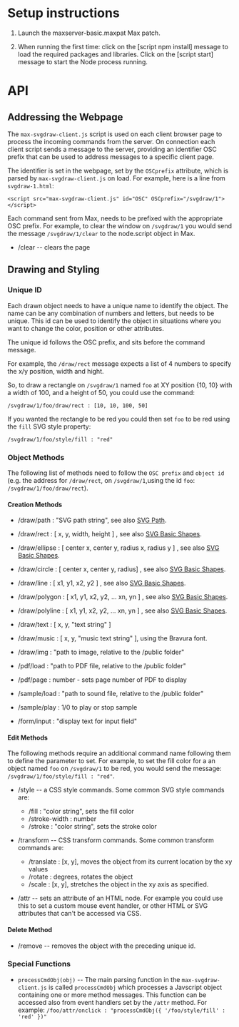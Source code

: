 
# Setup instructions

1. Launch the maxserver-basic.maxpat Max patch.

2. When running the first time: click on the [script npm install] message to load the required packages and libraries.
Click on the [script start] message to start the Node process running.


# API

## Addressing the Webpage

The `max-svgdraw-client.js` script is used on each client browser page to process the incoming commands from the server. On connection each client script sends a message to the server, providing an identifier OSC prefix that can be used to address messages to a specific client page.

The identifier is set in the webpage, set by the `OSCprefix` attribute, which is parsed by `max-svgdraw-client.js` on load. For example, here is a line from `svgdraw-1.html`:

```
<script src="max-svgdraw-client.js" id="OSC" OSCprefix="/svgdraw/1"></script>
```

Each command sent from Max, needs to be prefixed with the appropriate OSC prefix. For example, to clear the window on `/svgdraw/1` you would send the message `/svgdraw/1/clear` to the node.script object in Max.

* /clear -- clears the page

## Drawing and Styling

### Unique ID
Each drawn object needs to have a unique name to identify the object. The name can be any combination of numbers and letters, but needs to be unique. This id can be used to identify the object in situations where you want to change the color, position or other attributes.

The unique id follows the OSC prefix, and sits before the command message.

For example, the `/draw/rect` message expects a list of 4 numbers to specify the x/y position, width and hight.

So, to draw a rectangle on `/svgdraw/1` named `foo` at XY position {10, 10} with a width of 100, and a height of 50, you could use the command:

`/svgdraw/1/foo/draw/rect : [10, 10, 100, 50]`

If you wanted the rectangle to be red you could then set `foo` to be red using the `fill` SVG style property:

`/svgdraw/1/foo/style/fill : "red"`


### Object Methods

The following list of methods need to follow the `OSC prefix` and `object id` (e.g. the address for `/draw/rect`, on `/svgdraw/1`,using the id `foo`: `/svgdraw/1/foo/draw/rect`).


#### Creation Methods

* /draw/path : "SVG path string", see also [SVG Path](https://www.w3.org/TR/SVG11/paths.html#PathData).

* /draw/rect : [ x, y, width, height ] , see also [SVG Basic Shapes](https://www.w3.org/TR/SVG11/shapes.html).

* /draw/ellipse : [ center x, center y, radius x, radius y ] , see also [SVG Basic Shapes](https://www.w3.org/TR/SVG11/shapes.html).

* /draw/circle : [ center x, center y, radius] , see also [SVG Basic Shapes](https://www.w3.org/TR/SVG11/shapes.html).

* /draw/line : [ x1, y1, x2, y2 ] , see also [SVG Basic Shapes](https://www.w3.org/TR/SVG11/shapes.html).

* /draw/polygon : [ x1, y1, x2, y2, ... xn, yn ] , see also [SVG Basic Shapes](https://www.w3.org/TR/SVG11/shapes.html).

* /draw/polyline : [ x1, y1, x2, y2, ... xn, yn ] , see also [SVG Basic Shapes](https://www.w3.org/TR/SVG11/shapes.html).

* /draw/text : [ x, y, "text string" ]

* /draw/music : [ x, y, "music text string" ], using the Bravura font.

* /draw/img : "path to image, relative to the /public folder"

* /pdf/load : "path to PDF file, relative to the /public folder"

* /pdf/page : number - sets page number of PDF to display

* /sample/load : "path to sound file, relative to the /public folder"

* /sample/play : 1/0 to play or stop sample

* /form/input : "display text for input field"

#### Edit Methods

The following methods require an additional command name following them to define the parameter to set. For example, to set the fill color for a an object named `foo` on `/svgdraw/1` to be red, you would send the message: `/svgdraw/1/foo/style/fill : "red"`.

* /style -- a CSS style commands. Some common SVG style commands are:
  * /fill : "color string", sets the fill color
  * /stroke-width : number
  * /stroke : "color string", sets the stroke color

* /transform -- CSS transform commands. Some common transform commands are:
  * /translate : [x, y], moves the object from its current location by the xy values
  * /rotate : degrees, rotates the object
  * /scale : [x, y], stretches the object in the xy axis as specified.

* /attr -- sets an attribute of an HTML node. For example you could use this to set a custom mouse event handler, or other HTML or SVG attributes that can't be accessed via CSS.

#### Delete Method

* /remove -- removes the object with the preceding unique id.

### Special Functions

* `processCmdObj(obj)` -- The main parsing function in the `max-svgdraw-client.js` is called `processCmdObj` which processes a Javscript object containing one or more method messages. This function can be accessed also from event handlers set by the `/attr` method. For example: `/foo/attr/onclick : "processCmdObj({ '/foo/style/fill' : 'red' })"`
